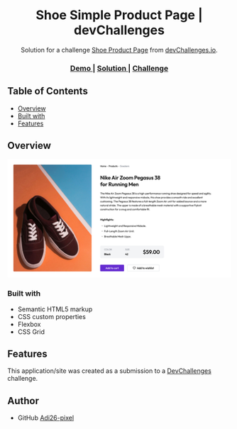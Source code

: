 <!-- Please update value in the {}  -->

<h1 align="center">Shoe Simple Product Page | devChallenges</h1>

<div align="center">
   Solution for a challenge <a href="https://devchallenges.io/solution/57799" target="_blank">Shoe Product Page</a> from <a href="http://devchallenges.io" target="_blank">devChallenges.io</a>.
</div>

<div align="center">
  <h3>
    <a href="https://poetic-cendol-34038d.netlify.app/">
      Demo
    </a>
    <span> | </span>
    <a href="https://devchallenges.io/solution/57799">
      Solution
    </a>
    <span> | </span>
    <a href="https://devchallenges.io/challenge/simple-product-page-challenge">
      Challenge
    </a>
  </h3>
</div>

<!-- TABLE OF CONTENTS -->

## Table of Contents

- [Overview](#overview)
- [Built with](#built-with)
- [Features](#features)

<!-- OVERVIEW -->

## Overview

![Overview Image](Desktop_1350px.jpg)

### Built with

- Semantic HTML5 markup
- CSS custom properties
- Flexbox
- CSS Grid

## Features

<!-- List the features of your application or follow the template. Don't share the figma file here :) -->

This application/site was created as a submission to a [DevChallenges](https://devchallenges.io/challenges-dashboard) challenge.

## Author

- GitHub [Adi26-pixel](https://github.com/Adi26-pixel)
